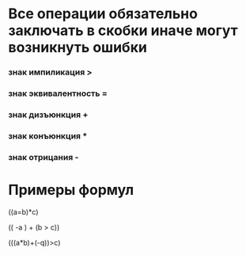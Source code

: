
# Все операции обязательно заключать в скобки иначе могут возникнуть ошибки 

### знак импиликация >

### знак эквивалентность =

### знак дизъюнкция +

### знак конъюнкция *

### знак отрицания -


# Примеры формул

((a=b)*c)

(( -a ) + (b > c))

(((a*b)+(-q))>c)
